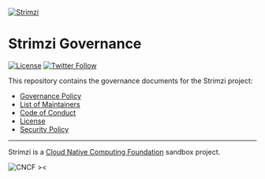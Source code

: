 [![Strimzi](./logo/strimzi.png)](https://strimzi.io/)

# Strimzi Governance

[![License](https://img.shields.io/badge/license-Apache--2.0-blue.svg)](http://www.apache.org/licenses/LICENSE-2.0)
[![Twitter Follow](https://img.shields.io/twitter/follow/strimziio.svg?style=social&label=Follow&style=for-the-badge)](https://twitter.com/strimziio)

This repository contains the governance documents for the Strimzi project:
* [Governance Policy](./GOVERNANCE.md)
* [List of Maintainers](./MAINTAINERS)
* [Code of Conduct](./CODE_OF_CONDUCT.md)
* [License](./LICENSE)
* [Security Policy](./SECURITY.md)

---

Strimzi is a <a href="http://cncf.io">Cloud Native Computing Foundation</a> sandbox project.

![CNCF ><](./logo/cncf-color.png)
